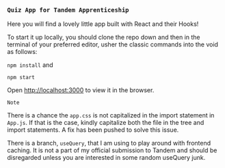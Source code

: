 ### `Quiz App for Tandem Apprenticeship`

Here you will find a lovely little app built with React and their Hooks!

To start it up locally, you should clone the repo down and then in the terminal of your preferred editor, usher the classic commands into the void as follows: 

`npm install` and

`npm start`

Open [http://localhost:3000](http://localhost:3000) to view it in the browser.


`Note`

There is a chance the `app.css` is not capitalized in the import statement in `App.js`. If that is the case, kindly capitalize both the file in the tree and import statements. A fix has been pushed to solve this issue.

There is a branch, `useQuery`, that I am using to play around with frontend caching. It is not a part of my official submission to Tandem and should be disregarded unless you are interested in some random useQuery junk.
